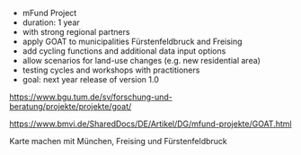 




- mFund Project 
- duration: 1 year 
- with strong regional partners
- apply GOAT to municipalities Fürstenfeldbruck and Freising
- add cycling functions and additional data input options
- allow scenarios for land-use changes (e.g. new residential area)
- testing cycles and workshops with practitioners
- goal: next year release of version 1.0 


https://www.bgu.tum.de/sv/forschung-und-beratung/projekte/projekte/goat/

https://www.bmvi.de/SharedDocs/DE/Artikel/DG/mfund-projekte/GOAT.html

Karte machen mit München, Freising und Fürstenfeldbruck 
